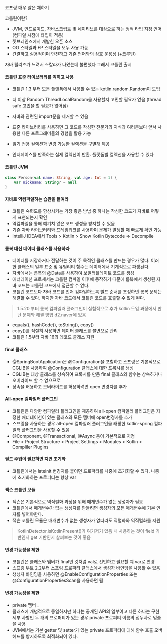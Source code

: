 코프링 매우 알은 체하기

코틀린이란?
- JVM, 안드로이드, 자바스크립트 및 네이티브를 대상으로 하는 정적 타입 지정 언어 (컴파일 시점에 타입이 적용)
- 젯브레인즈에서 개발한 오픈 소스
- OO 스타일과 FP 스타일을 모두 사용 가능
- 간결하고 실용적이며 안전하고 기존 언어와의 상호 운용성 (+코루틴)


자바 릴리즈가 느려서 스칼라가 나왔는데 불편했다 그래서 코틀린 출시


#### 코틀린 표준 라이브러리를 익히고 사용
- 코틀린 1.3 부터 모든 플랫폼에서 사용할 수 있는 kotlin.random.Random이 도입
- 더 이상 Random ThreadLocalRandom을 사용할지 고민할 필요가 없음 (thread safe 고민을 할 필요가 없어짐)
- 자바와 관련된 import문을 제거할 수 있음
- 표준 라이브러리를 사용하면 그 코드를 작성한 전문가의 지식과 여러분보다 앞서 사용한 다른 프로그래머들의 경험을 활용 가능


- 읽기 전용 컬렉션과 변경 가능한 컬렉션을 구별해 제공
- 인터페이스를 만족하는 실제 컬렉션이 반환. 플랫폼별 컬렉션을 사용할 수 있다


#### 코틀린 JVM
```kotlin
class Person(val name: String, val age: Int = 1) {
    var nickname: String? = null
}
```

#### 자바로 역컴퍼일하는 습관을 들여라
- 코틀린 숙련도를 향상시키는 가장 좋은 방법 중 하나는 작성한 코드가 자바로 어떻게 표현되는지 확인
- 역컴파일을 통해 예기치 않은 코드 생성을 방지할 수 있음
- 기존 자바 라이브러리와 프레임워크를 사용하며 문제가 발생할 때 빠르게 확인 가능
- IntelliJ IDEA에서 Tools > Kotlin > Show Kotlin Bytecode => Decompile


#### 롬복 대신 데이터 클래스를 사용하라
- 데이터를 저장하거나 전달하는 것이 주 목적인 클래스를 만드는 경우가 많다. 이러한 클래스의 일부 표준 및 유틸리티 함수는 데이터에서 기계적으로 파생된다.
- 자바에서는 롬복의 @Data를 사용하여 보일러플레이트 코드를 생성
- 애너테이션 프로세서는 코틀린 컴파일 이후에 동작하기 때문에 롬복에서 생성된 자바 코드는 코틀린 코드에서 접근할 수 없다.
- 코틀린 코드보다 자바 코드를 먼저 컴파일하도록 빌드 순서를 조정하면 롬복 문제는 해결할 수 있다.
하지만 자바 코드에서 코틀린 코드를 호출할 수 없게 된다.

> 1.5.20 부터 롬복 컴파일러 플러그인이 실험적으로 추가
> kotlin 도입 과정에서 만난 문제와 해결 방법 d2.naver에 있음

- equals(), hashCode(), toString(), copy() 
- copy()를 적절히 사용하면 데이터 클래스를 불변으로 관리
- 코틀린 1.5부터 자바 16의 레코드 클래스 지원

#### final 클래스
- @SpringBootApplication은 @Configuration을 포함하고 스프링은 기본적으로 CGLIB을 사용하여 @Configuration 클래스에 대한 프록시를 생성
- CGLIB는 대상 클래스를 상속하여 프록시를 만듬 final 클래스와 함수는 상속하거나 오버라이드 할 수 없으므로 
- 상속을 허용하고 오버라이드를 허용하려면 open 변경자를 추가

#### All-open 컴파일러 플러그인
- 코틀린은 다양한 컴파일러 플러그인을 제공하여 all-open 컴파일러 플러그인은 지정한 애너테이션이 있는 클래스와 모든 멤버에 open변경자를 추가
- 스프링을 사용하는 경우 all-open 컴파일러 플러그인을 래핑한 kotlin-spring 컴파일러 플러그인을 사용할 수 있음
- @Component, @Transactional, @Async 등이 기본적으로 지정
- File > Project Structure > Project Settings > Modules > Kotlin > Compliler Plugins

#### 필드 주입이 필요하면 지연 초기화

- 코틀린에서는 lateinit 변경자를 붙이면 프로퍼티를 나중에 초기화할 수 있다. 나중에 초기화하는 프로퍼티는 항상 var

#### 잭슨 코틀린 모듈
- 잭슨은 기본적으로 역직렬화 과정을 위해 매개변수가 없는 생성자가 필요
- 코틀린에서 매개변수가 없는 생성자를 만들려면 생성자의 모든 매개변수에 기본 인자를 넣어야한다.
- 잭슨 코틀린 모듈은 매개변수가 없는 생성자가 없더라도 직렬화와 역직렬화를 지원

> KotlinDetector.isKotlinPresent()가 여기저기 있음
> 내 사용하는 것이 field 기반인지 get 기반인지 살펴보는 것이 좋음

#### 변경 가능성을 제한
- 코틀린은 클래스와 멤버가 final인 것처럼 val로 선언하고 필요할 떄 var로 변경
- 스프링 부트 2.2부터 스프링 프로퍼티 클래스에서 생성자 바인딩을 사용할 수 있음
- 생성자 바인딩을 사용하면 @EnableConfigurationProperties 또는 @ConfigurationPropertiesScan을 사용하면 됨

#### 변경 가능성을 제한
- private 멤버 _
- 클래스에 개념적으로 동일하지만 하나는 공개된 API의 일부이고 다른 하나는 구현 세부 사항인 두 개의 프로퍼티가 있는 경우 private 프로퍼티 이름의 접두사로 밑줄을 사용
- JVM에서는 기본 getter 및 setter가 있는 private 프로퍼티에 대해 함수 호출 오버헤드를 방지하도록 최적화되어 있다.


